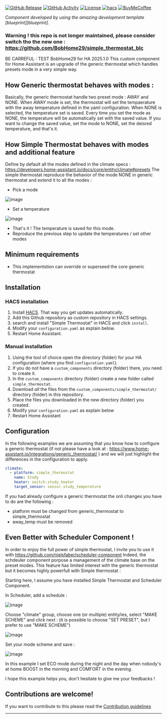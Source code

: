[![GitHub Release][releases-shield]][releases]
[![GitHub Activity][commits-shield]][commits]
[![License][license-shield]](LICENSE)
[![hacs][hacsbadge]][hacs]
[![BuyMeCoffee][buymecoffeebadge]][buymecoffee]


_Component developed by using the amazing development template [blueprint][blueprint]._

### Warning ! this repo is not longer maintained, please consider switch tho the new one : https://github.com/BobHome29/simple_thermostat_blc
BE CARREFUL : TEST BobHome29 for HA 2025.1.0
This custom component for Home Assistant is an upgrade of the generic thermostat which handles presets mode in a very simple way.

## How Generic thermostat behaves with modes : 
Basically, the generic thermostat handle two preset mode : AWAY and NONE.
When AWAY mode is set, the thermostat will set the tempaerature with the away temperature defined in the yaml configuration. 
When NONE is selected, the temperature set is saved. Every time you set the mode as NONE, the temperature will be automatically set with the saved value. If you want to change the saved value, set the mode to NONE, set the deisred temperature, and that's it.

## How Simple Thermostat behaves with modes and additional feature
Define by default all the modes defined in the climate specs : https://developers.home-assistant.io/docs/core/entity/climate#presets
The simple thermostat reproduce the behavior of the mode NONE in generic thermostat and extend it to all the modes : 
* Pick a mode

![image](https://user-images.githubusercontent.com/1717155/119150574-dd6c2680-ba4e-11eb-80bb-a1164b0b9df4.png)

* Set a temperature

![image](https://user-images.githubusercontent.com/1717155/119150718-012f6c80-ba4f-11eb-9913-7c320bdce8cc.png)

* That's it ! The temperature is saved for this mode.
* Reproduce the previous step to update the temperatures / set other modes


## Minimum requirements

* This implementstion can override or superseed the core generic thermostat

## Installation

### HACS installation

1. Install [HACS](https://hacs.xyz/). That way you get updates automatically.
2. Add this Github repository as custom repository in HACS settings.
3. search and install "Simple Thermostat" in HACS and click `install`.
4. Modify your `configuration.yaml` as explain below.
5. Restart Home Assistant.

### Manual installation

1. Using the tool of choice open the directory (folder) for your HA configuration (where you find `configuration.yaml`).
2. If you do not have a `custom_components` directory (folder) there, you need to create it.
3. In the `custom_components` directory (folder) create a new folder called `simple_thermostat`.
4. Download _all_ the files from the `custom_components/simple_thermostat/` directory (folder) in this repository.
5. Place the files you downloaded in the new directory (folder) you created.
6. Modify your `configuration.yaml` as explain below
7. Restart Home Assistant

## Configuration

In the following examples we are assuming that you know how to configure a generic thermostat (if not please have a look at : https://www.home-assistant.io/integrations/generic_thermostat/ ) and we will just highlight the differences in the configuration to apply. 

```yaml
climate:
  - platform: simple_thermostat
    name: Study
    heater: switch.study_heater
    target_sensor: sensor.study_temperature
```

If you had already configure a generic thermostat the onli changes you have to do are the following : 
* platform must be changed from generic_thermostat to simple_thermostat
* away_temp must be removed

## Even Better with Scheduler Component ! 

In order to enjoy the full power of simple thermostat, I invite you to use it with https://github.com/nielsfaber/scheduler-component 
Indeed, the schdeuler component porpose a management of the climate base on the preset modes. This feature has limited interest with the generic thermostat but it becomes highly powerfull with Simple thermostat : 

Starting here, I assume you have installed Simple Thermostat and Scheduler Component.

In Scheduler, add a schedule : 

![image](https://user-images.githubusercontent.com/1717155/119146454-ee1a9d80-ba4a-11eb-80ae-3074c3511830.png)

Choose "climate" group, choose one (or multiple) entity/ies, select "MAKE SCHEME" and click next : 
(it is possible to choose "SET PRESET", but I prefer to use "MAKE SCHEME")

![image](https://user-images.githubusercontent.com/1717155/119147210-aa746380-ba4b-11eb-8def-479a741c0ba7.png)

Set your mode scheme and save : 

![image](https://user-images.githubusercontent.com/1717155/119147784-2f5f7d00-ba4c-11eb-9de4-5e62ff5e71a8.png)

In this example I set ECO mode during the night and the day when nobody's at home BOOST in the morning and COMFORT in the evening. 


I hope this example helps you, don't hesitate to give me your feedbacks !

## Contributions are welcome!

If you want to contribute to this please read the [Contribution guidelines](CONTRIBUTING.md)

***

[integration_blueprint]: https://github.com/custom-components/integration_blueprint
[simple_thermostat]: https://github.com/dadge/simple_thermostat
[buymecoffee]: https://www.buymeacoffee.com/dadge
[buymecoffeebadge]: https://img.shields.io/badge/Buy%20me%20a%20beer-%245-orange?style=for-the-badge&logo=buy-me-a-beer
[commits-shield]: https://img.shields.io/github/commit-activity/y/dadge/simple_thermostat.svg?style=for-the-badge
[commits]: https://github.com/dadge/simple_thermostat/commits/master
[hacs]: https://github.com/custom-components/hacs
[hacsbadge]: https://img.shields.io/badge/HACS-Custom-orange.svg?style=for-the-badge
[forum-shield]: https://img.shields.io/badge/community-forum-brightgreen.svg?style=for-the-badge
[forum]: https://community.home-assistant.io/
[license-shield]: https://img.shields.io/github/license/dadge/simple_thermostat.svg?style=for-the-badge
[maintenance-shield]: https://img.shields.io/badge/maintainer-Joakim%20Sørensen%20%40ludeeus-blue.svg?style=for-the-badge
[releases-shield]: https://img.shields.io/github/release/dadge/simple_thermostat.svg?style=for-the-badge
[releases]: https://github.com/dadge/simple_thermostat/releases
